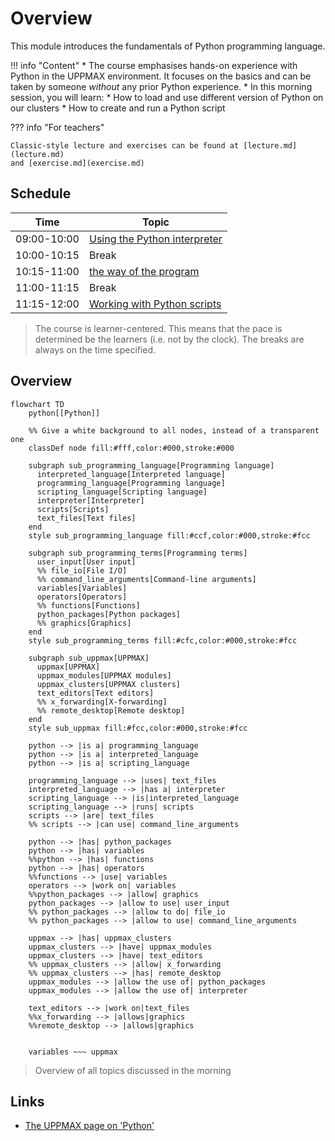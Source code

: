 # Overview

This module introduces the fundamentals of Python programming language. 

!!! info "Content"
    * The course emphasises hands-on experience with Python in the UPPMAX
      environment. It focuses on the basics and can be taken by someone *without*
      any prior Python experience.
    * In this morning session, you will learn:
        * How to load and use different version of Python on our clusters
        * How to create and run a Python script

??? info "For teachers"

    Classic-style lecture and exercises can be found at [lecture.md](lecture.md)
    and [exercise.md](exercise.md)
    
## Schedule

| Time          | Topic                                                           | 
|---------------|-----------------------------------------------------------------|
| 09:00-10:00   | [Using the Python interpreter](using_the_python_interpreter.md) |
| 10:00-10:15   | Break                                                           |
| 10:15-11:00   | [the way of the program](the_way_of_the_program.md)             |
| 11:00-11:15   | Break                                                           |
| 11:15-12:00   | [Working with Python scripts](working_with_python_scripts.md)   |

> The course is learner-centered. This means that the pace is determined
> be the learners (i.e. not by the clock). 
> The breaks are always on the time specified.

## Overview

```mermaid
flowchart TD
    python[[Python]]

    %% Give a white background to all nodes, instead of a transparent one
    classDef node fill:#fff,color:#000,stroke:#000

    subgraph sub_programming_language[Programming language]
      interpreted_language[Interpreted language]
      programming_language[Programming language]
      scripting_language[Scripting language]
      interpreter[Interpreter]
      scripts[Scripts]
      text_files[Text files]
    end
    style sub_programming_language fill:#ccf,color:#000,stroke:#fcc

    subgraph sub_programming_terms[Programming terms]
      user_input[User input]
      %% file_io[File I/O]
      %% command_line_arguments[Command-line arguments]
      variables[Variables]
      operators[Operators]
      %% functions[Functions]
      python_packages[Python packages]
      %% graphics[Graphics]
    end 
    style sub_programming_terms fill:#cfc,color:#000,stroke:#fcc

    subgraph sub_uppmax[UPPMAX]
      uppmax[UPPMAX]
      uppmax_modules[UPPMAX modules]
      uppmax_clusters[UPPMAX clusters]
      text_editors[Text editors]
      %% x_forwarding[X-forwarding]
      %% remote_desktop[Remote desktop]
    end
    style sub_uppmax fill:#fcc,color:#000,stroke:#fcc

    python --> |is a| programming_language
    python --> |is a| interpreted_language
    python --> |is a| scripting_language

    programming_language --> |uses| text_files
    interpreted_language --> |has a| interpreter
    scripting_language --> |is|interpreted_language
    scripting_language --> |runs| scripts
    scripts --> |are| text_files
    %% scripts --> |can use| command_line_arguments

    python --> |has| python_packages
    python --> |has| variables
    %%python --> |has| functions
    python --> |has| operators
    %%functions --> |use| variables
    operators --> |work on| variables
    %%python_packages --> |allow| graphics
    python_packages --> |allow to use| user_input
    %% python_packages --> |allow to do| file_io
    %% python_packages --> |allow to use| command_line_arguments

    uppmax --> |has| uppmax_clusters
    uppmax_clusters --> |have| uppmax_modules
    uppmax_clusters --> |have| text_editors
    %% uppmax_clusters --> |allow| x_forwarding
    %% uppmax_clusters --> |has| remote_desktop
    uppmax_modules --> |allow the use of| python_packages
    uppmax_modules --> |allow the use of| interpreter

    text_editors --> |work on|text_files
    %%x_forwarding --> |allows|graphics
    %%remote_desktop --> |allows|graphics
    

    variables ~~~ uppmax
```

> Overview of all topics discussed in the morning

## Links

 * [The UPPMAX page on 'Python'](http://docs.uppmax.uu.se/software/python/)
